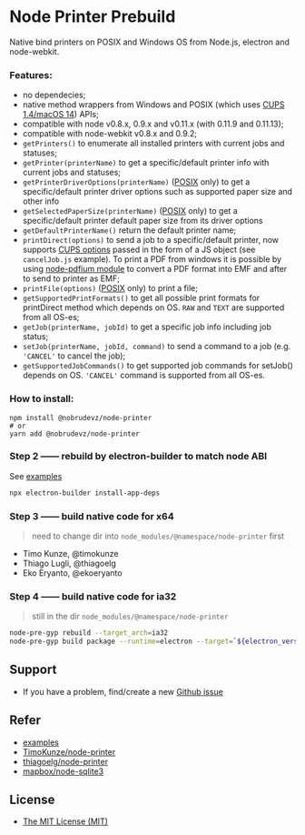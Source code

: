 Node Printer Prebuild
============
Native bind printers on POSIX and Windows OS from Node.js, electron and node-webkit.

### Features:

* no dependecies;
* native method wrappers from Windows  and POSIX (which uses [CUPS 1.4/macOS 14](http://cups.org/)) APIs;
* compatible with node v0.8.x, 0.9.x and v0.11.x (with 0.11.9 and 0.11.13);
* compatible with node-webkit v0.8.x and 0.9.2;
* `getPrinters()` to enumerate all installed printers with current jobs and statuses;
* `getPrinter(printerName)` to get a specific/default printer info with current jobs and statuses;
* `getPrinterDriverOptions(printerName)` ([POSIX](http://en.wikipedia.org/wiki/POSIX) only) to get a specific/default printer driver options such as supported paper size and other info
* `getSelectedPaperSize(printerName)` ([POSIX](http://en.wikipedia.org/wiki/POSIX) only) to get a specific/default printer default paper size from its driver options
* `getDefaultPrinterName()` return the default printer name;
* `printDirect(options)` to send a job to a specific/default printer, now supports [CUPS options](http://www.cups.org/documentation.php/options.html) passed in the form of a JS object (see `cancelJob.js` example). To print a PDF from windows it is possible by using [node-pdfium module](https://github.com/tojocky/node-pdfium) to convert a PDF format into EMF and after to send to printer as EMF;
* `printFile(options)`  ([POSIX](http://en.wikipedia.org/wiki/POSIX) only) to print a file;
* `getSupportedPrintFormats()` to get all possible print formats for printDirect method which depends on OS. `RAW` and `TEXT` are supported from all OS-es;
* `getJob(printerName, jobId)` to get a specific job info including job status;
* `setJob(printerName, jobId, command)` to send a command to a job (e.g. `'CANCEL'` to cancel the job);
* `getSupportedJobCommands()` to get supported job commands for setJob() depends on OS. `'CANCEL'` command is supported from all OS-es.


### How to install:
```
npm install @nobrudevz/node-printer
# or
yarn add @nobrudevz/node-printer
```

### Step 2 —— rebuild by electron-builder to match node ABI

See [examples](https://github.com/nobrudevz/node-printer/tree/main/examples)

```bash
npx electron-builder install-app-deps
```

### Step 3 —— build native code for x64

> need to change dir into `node_modules/@namespace/node-printer` first

* Timo Kunze, @timokunze
* Thiago Lugli, @thiagoelg
* Eko Eryanto, @ekoeryanto

### Step 4 —— build native code for ia32

> still in the dir `node_modules/@namespace/node-printer`

```bash
node-pre-gyp rebuild --target_arch=ia32
node-pre-gyp build package --runtime=electron --target=`${electron_version}` --target_arch=ia32 --build-from-source
```

## Support
- If you have a problem, find/create a new [Github issue](https://github.com/nobrudevz/node-printer/issues)

## Refer

- [examples](https://github.com/nobrudevz/node-printer/tree/main/examples)
- [TimoKunze/node-printer](https://github.com/TimoKunze/node-printer)
- [thiagoelg/node-printer](https://github.com/thiagoelg/node-printer)
- [mapbox/node-sqlite3](https://github.com/mapbox/node-sqlite3)

## License

- [The MIT License (MIT)](http://opensource.org/licenses/MIT)
